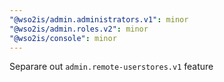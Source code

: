 ```yaml
---
"@wso2is/admin.administrators.v1": minor
"@wso2is/admin.roles.v2": minor
"@wso2is/console": minor
---
```


Separare out `admin.remote-userstores.v1` feature


